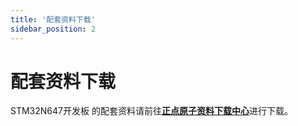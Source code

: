 ```yaml
---
title: '配套资料下载'
sidebar_position: 2
---
```


# 配套资料下载

STM32N647开发板 的配套资料请前往[**正点原子资料下载中心**](http://www.openedv.com/docs/boards/stm32/zdyz_stm32n647.html)进行下载。
